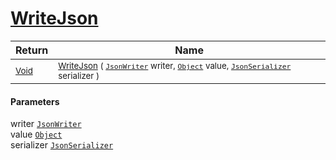 # [WriteJson](./RectangleFConverter-100664103.md)



| Return | Name | 
| --- | --- | 
| <sub>[Void](https://docs.microsoft.com/en-us/dotnet/api/System.Void)</sub>| <sub>[WriteJson](./RectangleFConverter-100664103.md) ( [`JsonWriter`](./RectangleFConverter-100664103.md) writer, [`Object`](https://docs.microsoft.com/en-us/dotnet/api/System.Object) value, [`JsonSerializer`](./RectangleFConverter-100664103.md) serializer )</sub>| <br>


#### Parameters
 writer  [`JsonWriter`](./RectangleFConverter-100664103.md)<br> value  [`Object`](https://docs.microsoft.com/en-us/dotnet/api/System.Object)<br> serializer  [`JsonSerializer`](./RectangleFConverter-100664103.md)